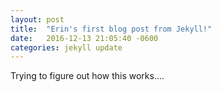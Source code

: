 ```yaml
---
layout: post
title:  "Erin's first blog post from Jekyll!"
date:   2016-12-13 21:05:40 -0600
categories: jekyll update
---
```

Trying to figure out how this works....
